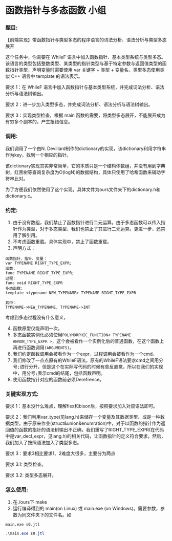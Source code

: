 # 函数指针与多态函数 小组

### 题目:

【前端实现】带函数指针与类型多态的程序语言的词法分析、语法分析与类型多态展开

这个任务中，你需要在 WhileF 语言中加入函数指针、基本类型系统与类型多态。该语言的类型包括整数类型、某类型的指针类型与基于特定参数与返回值类型的函数指针类型，声明变量时需要使用 var 关键字 + 类型 + 变量名，类型多态使用类似 C++ 语言中 template 的语法表示。

要求 1：在 WhileF 语言中加入函数指针与基本类型系统，并完成词法分析、语法分析与语法树输出。

要求 2：进一步加入类型多态，并完成词法分析、语法分析与语法树输出。

要求 3：实现类型检查，根据 main 函数的需要，将类型多态展开，不能展开成为有穷多个副本的，产生报错信息。

### 调用:

我们调用了一个由N. Devillard制作的dictionary的实现，该dictionary利用字符串作为key，找到一个相应的指针。

该dictionary实现其实非常简单，它的本质只是一个结构体数组，并没有用到字典树，红黑树等查询复杂度为O(logN)的数据结构，具体只使用了哈希函数来辅助字符串比对。

为了方便我们依然使用了这个实现，具体文件为ours文件夹下的dictionary.h和dictionary.c。

### 约定:

1. 由于没有数组，我们禁止了函数指针进行二元运算。由于多态函数可以传入指针作为类型，对于多态类型，我们也禁止了其进行二元运算。更进一步，还禁用了解引用。
2. 不考虑函数重载。具体实现中，禁止了函数重载。
3. 声明方式：
```
函数指针、指针、变量：
var TYPENAME RIGHT_TYPE_EXPR;
函数:
func TYPENAME RIGHT_TYPE_EXPR;
过程:
func void RIGHT_TYPE_EXPR
多态函数:
template <typename NEW_TYPENAME> TYPENAME RIGHT_TYPE_EXPR
 
其中：
TYPENAME->NEW_TYPENAME, TYPENAME->INT
``` 
考虑到多态过程没有什么意义，

4. 函数原型仅能声明一次。
5. 多态函数实例化必须使用`POLYMORPHIC_FUNCTION< TYPENAME ANNON_TYPE_EXPR >`，这个会被看作一个实例化后的普通函数，在这个函数上再进行函数调用`(ARGUMENTS)`。
6. 我们约定函数调用会被看作为一个expr，过程调用会被看作为一个cmd。
7. 我们修改了一点点原有的WhileF语法。原有的WhileF语法要求cmd之间用分号`;`进行分开，但是这个在实际写代码的时候有些反直觉，所以在我们的实现中，用分号`;`表示cmd的结尾，包括函数声明。
8. 使用函数指针对应的函数前必须Derefrence。

### 关键实现方式:
要求 1：基本没什么难点，理解flex和bison后，按照要求加入对应语法即可。

要求 2：我们利用var_type(见lang.h)来储存一个变量及其数据类型、或是一种数据类型。由于原来作业(struct&union&enumration)中，对于以函数的指针作为返回值的函数的指针的语法树输出不正确，我们重写了RIGHT_TYPE_EXPR(在代码中是var_decl_expr，见lang.h)的相关代码，让函数指针的定义符合要求。然后，我们加入了按照语法加入了类型多态。

要求 3：要求3相比要求1、2难度大很多，主要分为两点

要求 3.1: 类型检查。

要求 3.2: 类型多态展开。

### 怎么使用:
1. 在./ours下 make
2. 运行编译得到的 main(on Linux) 或 main.exe (on Windows)。需要参数，参数为同文件夹下的文件名。如
```shell
main.exe s0.jtl
```
```powershell
.\main.exe s0.jtl
```

